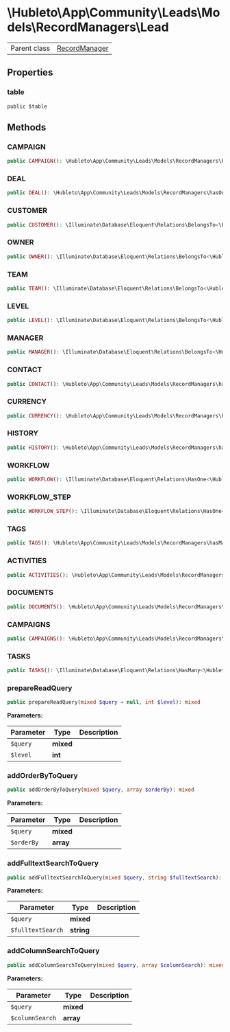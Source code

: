 
# \Hubleto\App\Community\Leads\Models\RecordManagers\Lead
<table class='table-default dense'>
<tr><td>Parent class</td><td><a href="../../../../../Erp/RecordManager">RecordManager</a></td></tr></table>


## Properties

### table

`public $table`


## Methods

### CAMPAIGN

```php
public CAMPAIGN(): \Hubleto\App\Community\Leads\Models\RecordManagers\belongsTo<\Hubleto\App\Community\Campaigns\Models\RecordManagers\Campaign,\Hubleto\App\Community\Leads\Models\RecordManagers\Lead>
```


### DEAL

```php
public DEAL(): \Hubleto\App\Community\Leads\Models\RecordManagers\hasOne<\Hubleto\App\Community\Deals\Models\RecordManagers\Deal,\Hubleto\App\Community\Leads\Models\RecordManagers\Lead>
```


### CUSTOMER

```php
public CUSTOMER(): \Illuminate\Database\Eloquent\Relations\BelongsTo<\Hubleto\App\Community\Customers\Models\RecordManagers\Customer,\Hubleto\App\Community\Leads\Models\RecordManagers\Lead>
```


### OWNER

```php
public OWNER(): \Illuminate\Database\Eloquent\Relations\BelongsTo<\Hubleto\App\Community\Settings\Models\RecordManagers\User,\Hubleto\App\Community\Leads\Models\RecordManagers\Lead>
```


### TEAM

```php
public TEAM(): \Illuminate\Database\Eloquent\Relations\BelongsTo<\Hubleto\App\Community\Settings\Models\RecordManagers\User,\Hubleto\App\Community\Leads\Models\RecordManagers\Lead>
```


### LEVEL

```php
public LEVEL(): \Illuminate\Database\Eloquent\Relations\BelongsTo<\Hubleto\App\Community\Settings\Models\RecordManagers\User,\Hubleto\App\Community\Leads\Models\RecordManagers\Lead>
```


### MANAGER

```php
public MANAGER(): \Illuminate\Database\Eloquent\Relations\BelongsTo<\Hubleto\App\Community\Settings\Models\RecordManagers\User,\Hubleto\App\Community\Leads\Models\RecordManagers\Lead>
```


### CONTACT

```php
public CONTACT(): \Hubleto\App\Community\Leads\Models\RecordManagers\hasOne<\Hubleto\App\Community\Contacts\Models\RecordManagers\Contact,\Hubleto\App\Community\Leads\Models\RecordManagers\Lead>
```


### CURRENCY

```php
public CURRENCY(): \Hubleto\App\Community\Leads\Models\RecordManagers\hasOne<\Hubleto\App\Community\Settings\Models\RecordManagers\Currency,\Hubleto\App\Community\Leads\Models\RecordManagers\Lead>
```


### HISTORY

```php
public HISTORY(): \Hubleto\App\Community\Leads\Models\RecordManagers\hasMany<\Hubleto\App\Community\Leads\Models\RecordManagers\LeadHistory,\Hubleto\App\Community\Leads\Models\RecordManagers\Lead>
```


### WORKFLOW

```php
public WORKFLOW(): \Illuminate\Database\Eloquent\Relations\HasOne<\Hubleto\App\Community\Workflow\Models\RecordManagers\Workflow,\Hubleto\App\Community\Deals\Models\RecordManagers\Deal>
```


### WORKFLOW_STEP

```php
public WORKFLOW_STEP(): \Illuminate\Database\Eloquent\Relations\HasOne<\Hubleto\App\Community\Workflow\Models\RecordManagers\WorkflowStep,\Hubleto\App\Community\Deals\Models\RecordManagers\Deal>
```


### TAGS

```php
public TAGS(): \Hubleto\App\Community\Leads\Models\RecordManagers\hasMany<\Hubleto\App\Community\Leads\Models\RecordManagers\LeadTag,\Hubleto\App\Community\Leads\Models\RecordManagers\Lead>
```


### ACTIVITIES

```php
public ACTIVITIES(): \Hubleto\App\Community\Leads\Models\RecordManagers\hasMany<\Hubleto\App\Community\Leads\Models\RecordManagers\LeadActivity,\Hubleto\App\Community\Leads\Models\RecordManagers\Lead>
```


### DOCUMENTS

```php
public DOCUMENTS(): \Hubleto\App\Community\Leads\Models\RecordManagers\hasMany<\Hubleto\App\Community\Leads\Models\RecordManagers\LeadDocument,\Hubleto\App\Community\Leads\Models\RecordManagers\Lead>
```


### CAMPAIGNS

```php
public CAMPAIGNS(): \Hubleto\App\Community\Leads\Models\RecordManagers\hasMany<\Hubleto\App\Community\Leads\Models\RecordManagers\LeadDocument,\Hubleto\App\Community\Leads\Models\RecordManagers\Lead>
```


### TASKS

```php
public TASKS(): \Illuminate\Database\Eloquent\Relations\HasMany<\Hubleto\App\Community\Leads\Models\RecordManagers\DealTask,\Hubleto\App\Community\Deals\Models\RecordManagers\Deal>
```


### prepareReadQuery

```php
public prepareReadQuery(mixed $query = null, int $level): mixed
```

**Parameters:**

| Parameter | Type      | Description |
|-----------|-----------|-------------|
| `$query`  | **mixed** |             |
| `$level`  | **int**   |             |


### addOrderByToQuery

```php
public addOrderByToQuery(mixed $query, array $orderBy): mixed
```

**Parameters:**

| Parameter  | Type      | Description |
|------------|-----------|-------------|
| `$query`   | **mixed** |             |
| `$orderBy` | **array** |             |


### addFulltextSearchToQuery

```php
public addFulltextSearchToQuery(mixed $query, string $fulltextSearch): mixed
```

**Parameters:**

| Parameter         | Type       | Description |
|-------------------|------------|-------------|
| `$query`          | **mixed**  |             |
| `$fulltextSearch` | **string** |             |


### addColumnSearchToQuery

```php
public addColumnSearchToQuery(mixed $query, array $columnSearch): mixed
```

**Parameters:**

| Parameter       | Type      | Description |
|-----------------|-----------|-------------|
| `$query`        | **mixed** |             |
| `$columnSearch` | **array** |             |

